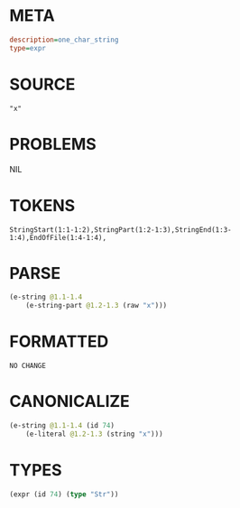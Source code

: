 # META
~~~ini
description=one_char_string
type=expr
~~~
# SOURCE
~~~roc
"x"
~~~
# PROBLEMS
NIL
# TOKENS
~~~zig
StringStart(1:1-1:2),StringPart(1:2-1:3),StringEnd(1:3-1:4),EndOfFile(1:4-1:4),
~~~
# PARSE
~~~clojure
(e-string @1.1-1.4
	(e-string-part @1.2-1.3 (raw "x")))
~~~
# FORMATTED
~~~roc
NO CHANGE
~~~
# CANONICALIZE
~~~clojure
(e-string @1.1-1.4 (id 74)
	(e-literal @1.2-1.3 (string "x")))
~~~
# TYPES
~~~clojure
(expr (id 74) (type "Str"))
~~~
